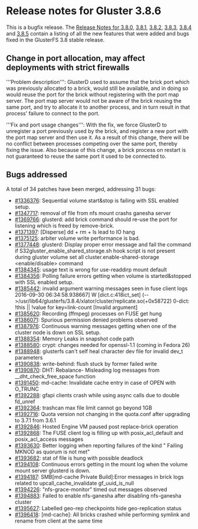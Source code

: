 # Release notes for Gluster 3.8.6

This is a bugfix release. The [Release Notes for 3.8.0](3.8.0.md),
[3.8.1](3.8.1.md), [3.8.2](3.8.2.md), [3.8.3](3.8.3.md), [3.8.4](3.8.4.md) and
[3.8.5](3.8.5.md) contain a listing of all the new features that were added and
bugs fixed in the GlusterFS 3.8 stable release.


## Change in port allocation, may affect deployments with strict firewalls

'''Problem description''': GlusterD used to assume that the brick port which
was previously allocated to a brick, would still be available, and in doing so
would reuse the port for the brick without registering with the port map
server. The port map server would not be aware of the brick reusing the same
port, and try to allocate it to another process, and in turn result in that
process' failure to connect to the port.

'''Fix and port usage changes''': With the fix, we force GlusterD to unregister
a port previously used by the brick, and register a new port with the port map
server and then use it. As a result of this change, there will be no conflict
between processes competing over the same port, thereby fixing the issue. Also
because of this change, a brick process on restart is not guaranteed to reuse
the same port it used to be connected to.


## Bugs addressed

A total of 34 patches have been merged, addressing 31 bugs:

- [#1336376](https://bugzilla.redhat.com/1336376): Sequential volume start&stop  is failing  with SSL  enabled setup.
- [#1347717](https://bugzilla.redhat.com/1347717): removal of file from nfs mount crashs ganesha server
- [#1369766](https://bugzilla.redhat.com/1369766): glusterd: add brick command should re-use the port for listening which is freed by remove-brick.
- [#1371397](https://bugzilla.redhat.com/1371397): [Disperse] dd + rm + ls lead to IO hang
- [#1375125](https://bugzilla.redhat.com/1375125): arbiter volume write performance is bad.
- [#1377448](https://bugzilla.redhat.com/1377448): glusterd: Display proper error message and fail the command if S32gluster_enable_shared_storage.sh hook script is not present during gluster volume set all cluster.enable-shared-storage <enable/disable> command
- [#1384345](https://bugzilla.redhat.com/1384345): usage text is wrong for use-readdirp mount default
- [#1384356](https://bugzilla.redhat.com/1384356): Polling failure errors getting when volume is started&stopped with SSL enabled setup.
- [#1385442](https://bugzilla.redhat.com/1385442): invalid argument warning messages seen in fuse client logs 2016-09-30 06:34:58.938667] W [dict.c:418ict_set] (-->/usr/lib64/glusterfs/3.8.4/xlator/cluster/replicate.so(+0x58722)  0-dict: !this || !value for key=link-count [Invalid argument]
- [#1385620](https://bugzilla.redhat.com/1385620): Recording (ffmpeg) processes on FUSE get hung
- [#1386071](https://bugzilla.redhat.com/1386071): Spurious permission denied problems observed
- [#1387976](https://bugzilla.redhat.com/1387976): Continuous warning messages getting when one of the cluster node is down on SSL setup.
- [#1388354](https://bugzilla.redhat.com/1388354): Memory Leaks in snapshot code path
- [#1388580](https://bugzilla.redhat.com/1388580): crypt: changes needed for openssl-1.1 (coming in Fedora 26)
- [#1388948](https://bugzilla.redhat.com/1388948): glusterfs can't self heal character dev file for invalid dev_t parameters
- [#1390838](https://bugzilla.redhat.com/1390838): write-behind: flush stuck by former failed write
- [#1390870](https://bugzilla.redhat.com/1390870): DHT: Rebalance- Misleading log messages from __dht_check_free_space function
- [#1391450](https://bugzilla.redhat.com/1391450): md-cache: Invalidate cache entry in case of OPEN with O_TRUNC
- [#1392288](https://bugzilla.redhat.com/1392288): gfapi clients crash while using async calls due to double fd_unref
- [#1392364](https://bugzilla.redhat.com/1392364): trashcan max file limit cannot go beyond 1GB
- [#1392716](https://bugzilla.redhat.com/1392716): Quota version not changing in the quota.conf after upgrading to 3.7.1 from 3.6.1
- [#1392846](https://bugzilla.redhat.com/1392846): Hosted Engine VM paused post replace-brick operation
- [#1392868](https://bugzilla.redhat.com/1392868): The FUSE client log is filling up with posix_acl_default and posix_acl_access messages
- [#1393630](https://bugzilla.redhat.com/1393630): Better logging when reporting failures of the kind "<file-path> Failing MKNOD as quorum is not met"
- [#1393682](https://bugzilla.redhat.com/1393682): stat of file is hung with possible deadlock
- [#1394108](https://bugzilla.redhat.com/1394108): Continuous errors getting in the mount log when the volume mount server glusterd is down.
- [#1394187](https://bugzilla.redhat.com/1394187): SMB[md-cache Private Build]:Error messages in brick logs related to upcall_cache_invalidate gf_uuid_is_null
- [#1394226](https://bugzilla.redhat.com/1394226): "nfs-grace-monitor" timed out messages observed
- [#1394883](https://bugzilla.redhat.com/1394883): Failed to enable nfs-ganesha after disabling nfs-ganesha cluster
- [#1395627](https://bugzilla.redhat.com/1395627): Labelled geo-rep checkpoints hide geo-replication status
- [#1396418](https://bugzilla.redhat.com/1396418): [md-cache]: All bricks crashed while performing symlink and rename from client at the same time
